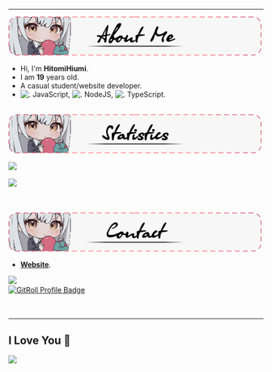
<hr>
<div>
<img src="About%20Me.png" width="500">
</div>

<ul>
  <li>Hi, I'm <b>HitomiHiumi</b>.</li>
  <li>️I am <b>19</b> years old.</li>
  <li>A casual student/website developer.</li>
  <li><img src="https://i.imgur.com/Xjb867j.png" alt="." width="16" height="16"/> JavaScript, <img src="https://i.imgur.com/eZxBcrA.png" alt="." width="16" height="16"/> NodeJS, <img src="https://www.typescriptlang.org/favicon-32x32.png" alt="." width="16" height="16"/> TypeScript.</li>
</ul>
<br>
<img src="./Statistics.png" width="500">

![](https://github-readme-stats.vercel.app/api?username=hitomihiumi&show_icons=true&theme=swift&count_private=true&include_all_commits=true)

![](https://github-readme-stats.vercel.app/api/top-langs?username=hitomihiumi&show_icons=true&theme=swift&layout=compact)

<br><br>
<img src="./Contact.png" width="500">

<ul>
  <li><strong><a href="https://hitomihiumi.xyz/">Website</a></strong>.</li>
</ul>

<div>
    <a href="https://discord.com/users/991777093312585808" target="_blank">
        <img src="https://lanyard.cnrad.dev/api/991777093312585808?idleMessage=%22I%20love%20you!%22&showDisplayName=true&theme=dark&bg=282A36&borderRadius=15px&animated=true">
    </a>
</div>
<div>
    <a href="https://gitroll.io/profile/uuDL9TP6YIcQTEsSP9mJ0dKVUIqX2" target="_blank">
        <img style="width: 36%" src="https://gitroll.io/api/badges/profiles/v1/uuDL9TP6YIcQTEsSP9mJ0dKVUIqX2?theme=kawaiiCat" alt="GitRoll Profile Badge"/>
    </a>
</div>
<br><br>
<hr>

## I Love You 💜

![](https://moe-counter.glitch.me/get/@hitomihiumi?theme=rule34)

